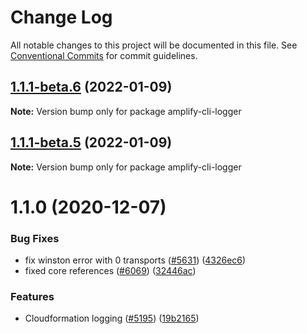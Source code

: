 # Change Log

All notable changes to this project will be documented in this file.
See [Conventional Commits](https://conventionalcommits.org) for commit guidelines.

## [1.1.1-beta.6](https://github.com/aws-amplify/amplify-cli/compare/amplify-cli-logger@1.1.1-beta.3...amplify-cli-logger@1.1.1-beta.6) (2022-01-09)

**Note:** Version bump only for package amplify-cli-logger





## [1.1.1-beta.5](https://github.com/aws-amplify/amplify-cli/compare/amplify-cli-logger@1.1.1-beta.3...amplify-cli-logger@1.1.1-beta.5) (2022-01-09)

**Note:** Version bump only for package amplify-cli-logger





# 1.1.0 (2020-12-07)


### Bug Fixes

* fix winston error with 0 transports ([#5631](https://github.com/aws-amplify/amplify-cli/issues/5631)) ([4326ec6](https://github.com/aws-amplify/amplify-cli/commit/4326ec6cf2a62580cd2646241463d20d7b7fb062))
* fixed core references ([#6069](https://github.com/aws-amplify/amplify-cli/issues/6069)) ([32446ac](https://github.com/aws-amplify/amplify-cli/commit/32446ac77a5064bee928544861b8a70fba556d51))


### Features

* Cloudformation logging ([#5195](https://github.com/aws-amplify/amplify-cli/issues/5195)) ([19b2165](https://github.com/aws-amplify/amplify-cli/commit/19b21651375848c0858328952852201da47b17bb))
